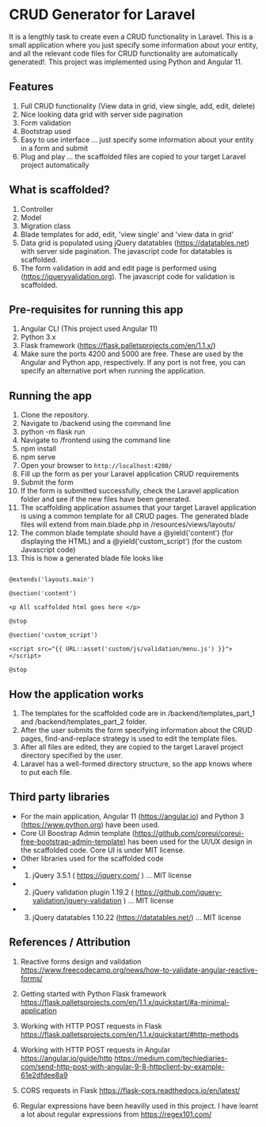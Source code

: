 # CRUD Generator for Laravel

It is a lengthly task to create even a CRUD functionality in Laravel. This is a small application where you just specify some information about your entity, and all the relevant code files for CRUD functionality are automatically generated!.
This project was implemented using Python and Angular 11.

## Features 
1. Full CRUD functionality (View data in grid, view single, add, edit, delete)
2. Nice looking data grid with server side pagination
3. Form validation
4. Bootstrap used
5. Easy to use interface ... just specify some information about your entity in a form and submit
6. Plug and play ... the scaffolded files are copied to your target Laravel project automatically

## What is scaffolded?
1. Controller
2. Model
3. Migration class
4. Blade templates for add, edit, 'view single' and 'view data in grid'
5. Data grid is populated using jQuery datatables (https://datatables.net) with server side pagination. The javascript code for datatables is scaffolded.
6. The form validation in add and edit page is performed using (https://jqueryvalidation.org). The javascript code for validation is scaffolded.

## Pre-requisites for running this app

1. Angular CLI (This project used Angular 11)
2. Python 3.x
3. Flask framework (https://flask.palletsprojects.com/en/1.1.x/)
4. Make sure the ports 4200 and 5000 are free. These are used by the Angular and Python app, respectively. If any port is not free, you can specify an alternative port when running the application.

## Running the app

1. Clone the repository.
2. Navigate to <project directory>/backend using the command line
3. python -m flask run
4. Navigate to <project directory>/frontend using the command line
5. npm install
6. npm serve
7. Open your browser to `http://localhost:4200/`
8. Fill up the form as per your Laravel application CRUD requirements
9. Submit the form
10. If the form is submitted successfully, check the Laravel application folder and see if the new files have been generated.
11. The scaffolding application assumes that your target Laravel application is using a common template for all CRUD pages. The generated blade files will extend from main.blade.php in <laravel app>/resources/views/layouts/
12. The common blade template should have a @yield('content')  (for displaying the HTML)  and a @yield('custom_script')   (for the custom Javascript code)
13. This is how a generated blade file looks like

```blade

@extends('layouts.main')

@section('content')

<p All scaffolded html goes here </p>

@stop

@section('custom_script')

<script src="{{ URL::asset('custom/js/validation/menu.js') }}"></script>

@stop

```

## How the application works

1. The templates for the scaffolded code are in <project directory>/backend/templates_part_1 and <project directory>/backend/templates_part_2 folder.
2. After the user submits the form specifying information about the CRUD pages, find-and-replace strategy is used to edit the template files.
3. After all files are edited, they are copied to the target Laravel project directory specified by the user.
4. Laravel has a well-formed directory structure, so the app knows where to put each file.

## Third party libraries

- For the main application, Angular 11 (https://angular.io) and Python 3 (https://www.python.org) have been used.
- Core UI Boostrap Admin template (https://github.com/coreui/coreui-free-bootstrap-admin-template) has been used for the UI/UX design in the scaffolded code. Core UI is under MIT license.
- Other libraries used for the scaffolded code
- 1. jQuery 3.5.1 ( https://jquery.com/ ) ... MIT license
- 2. jQuery validation plugin 1.19.2 ( https://github.com/jquery-validation/jquery-validation ) ... MIT license
- 3. jQuery datatables 1.10.22 (https://datatables.net/) ... MIT license

## References / Attribution

1. Reactive forms design and validation
    https://www.freecodecamp.org/news/how-to-validate-angular-reactive-forms/

2. Getting started with Python Flask framework
    https://flask.palletsprojects.com/en/1.1.x/quickstart/#a-minimal-application

3. Working with HTTP POST requests in Flask
    https://flask.palletsprojects.com/en/1.1.x/quickstart/#http-methods

4. Working with HTTP POST requests in Angular
    https://angular.io/guide/http
    https://medium.com/techiediaries-com/send-http-post-with-angular-9-8-httpclient-by-example-61e2dfdee8a9

5. CORS requests in Flask
    https://flask-cors.readthedocs.io/en/latest/

6. Regular expressions have been heavilly used in this project. I have learnt a lot about regular expressions from
    https://regex101.com/    

